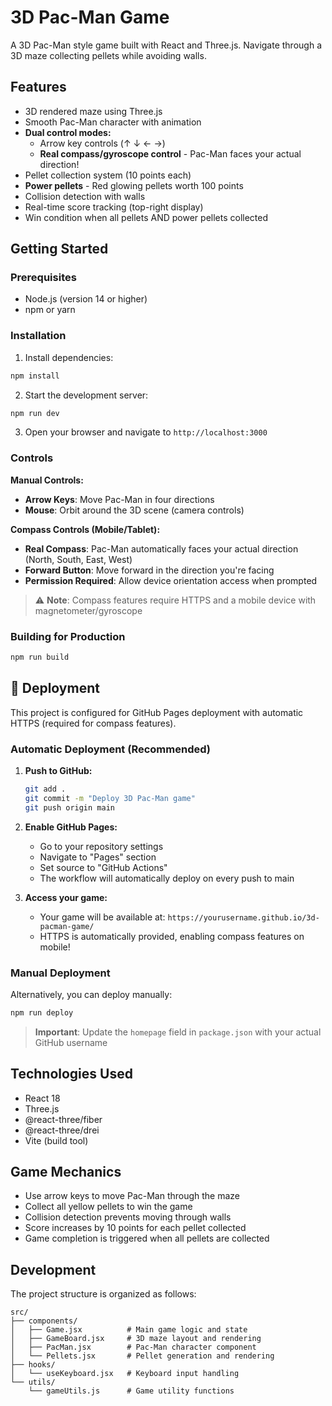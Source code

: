 # 3D Pac-Man Game

A 3D Pac-Man style game built with React and Three.js. Navigate through a 3D maze collecting pellets while avoiding walls.

## Features

- 3D rendered maze using Three.js
- Smooth Pac-Man character with animation
- **Dual control modes:**
  - Arrow key controls (↑ ↓ ← →)
  - **Real compass/gyroscope control** - Pac-Man faces your actual direction!
- Pellet collection system (10 points each)
- **Power pellets** - Red glowing pellets worth 100 points
- Collision detection with walls
- Real-time score tracking (top-right display)
- Win condition when all pellets AND power pellets collected

## Getting Started

### Prerequisites

- Node.js (version 14 or higher)
- npm or yarn

### Installation

1. Install dependencies:
```bash
npm install
```

2. Start the development server:
```bash
npm run dev
```

3. Open your browser and navigate to `http://localhost:3000`

### Controls

**Manual Controls:**
- **Arrow Keys**: Move Pac-Man in four directions
- **Mouse**: Orbit around the 3D scene (camera controls)

**Compass Controls (Mobile/Tablet):**
- **Real Compass**: Pac-Man automatically faces your actual direction (North, South, East, West)
- **Forward Button**: Move forward in the direction you're facing
- **Permission Required**: Allow device orientation access when prompted

> ⚠️ **Note**: Compass features require HTTPS and a mobile device with magnetometer/gyroscope

### Building for Production

```bash
npm run build
```

## 🚀 Deployment

This project is configured for GitHub Pages deployment with automatic HTTPS (required for compass features).

### Automatic Deployment (Recommended)

1. **Push to GitHub:**
   ```bash
   git add .
   git commit -m "Deploy 3D Pac-Man game"
   git push origin main
   ```

2. **Enable GitHub Pages:**
   - Go to your repository settings
   - Navigate to "Pages" section
   - Set source to "GitHub Actions"
   - The workflow will automatically deploy on every push to main

3. **Access your game:**
   - Your game will be available at: `https://yourusername.github.io/3d-pacman-game/`
   - HTTPS is automatically provided, enabling compass features on mobile!

### Manual Deployment

Alternatively, you can deploy manually:

```bash
npm run deploy
```

> **Important**: Update the `homepage` field in `package.json` with your actual GitHub username

## Technologies Used

- React 18
- Three.js
- @react-three/fiber
- @react-three/drei
- Vite (build tool)

## Game Mechanics

- Use arrow keys to move Pac-Man through the maze
- Collect all yellow pellets to win the game
- Collision detection prevents moving through walls
- Score increases by 10 points for each pellet collected
- Game completion is triggered when all pellets are collected

## Development

The project structure is organized as follows:

```
src/
├── components/
│   ├── Game.jsx          # Main game logic and state
│   ├── GameBoard.jsx     # 3D maze layout and rendering
│   ├── PacMan.jsx        # Pac-Man character component
│   └── Pellets.jsx       # Pellet generation and rendering
├── hooks/
│   └── useKeyboard.jsx   # Keyboard input handling
└── utils/
    └── gameUtils.js      # Game utility functions
```